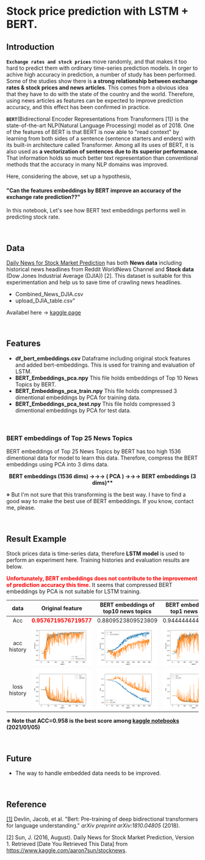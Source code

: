 # Stock price prediction with LSTM + BERT.



## Introduction

**`Exchange rates and stock prices`** move randomly, and that makes it too hard to predict them with ordinary time-series prediction models. In orger to achive high accuracy in prediction, a number of study has been performed. Some of the studies show there is **a strong relationship between exchange rates & stock prices and news articles**. This comes from a obvious idea that they have to do with the state of the country and the world. Therefore, using news articles as features can be expected to improve prediction accuracy, and this effect has been confirmed in practice.

**`BERT`**(Bidirectional Encoder Representations from Transformers [1]) is the state-of-the-art NLP(Natural Language Processing) model as of 2018. One of the features of BERT is that BERT is now able to "read context" by learning from both sides of a sentence (sentence starters and enders) with its built-in architecture called Transformer. Among all its uses of BERT, it is also used as **a vectorization of sentences due to its superior performance**. That information holds so much better text representation than conventional methods that the accuracy in many NLP domains was improved.



Here, considering the above, set up a hypothesis,

#### "Can the features embeddings by BERT improve an accuracy of the exchange rate prediction??"

In this notebook, Let's see how BERT text embeddings performs well in predicting stock rate.


<br>


## Data

[Daily News for Stock Market Prediction](https://www.kaggle.com/aaron7sun/stocknews) has both **News data** including historical news headlines from Reddit WorldNews Channel and **Stock data** (Dow Jones Industrial Average (DJIA))  [2].
This dataset is suitable for this experimentation and help us to save time of crawling news headlines.

- Combined_News_DJIA.csv
- upload_DJIA_table.csv"

Availabel here → [kaggle page](https://www.kaggle.com/aaron7sun/stocknews)

<br>

## Features

- **df_bert_embeddings.csv**
  Dataframe including original stock features and added bert-embeddings. This is used for training and evaluation of LSTM.
- **BERT_Embeddings_pca.npy**
  This file holds embeddings of Top 10 News Topics by BERT.
- **BERT_Embeddings_pca_train.npy**
  This file holds compressed 3 dimentional embeddings by PCA for training data.
- **BERT_Embeddings_pca_test.npy**
  This file holds compressed 3 dimentional embeddings by PCA for test data.

<br>


### BERT embeddings of Top 25 News Topics

BERT embeddings of Top 25 News Topics by BERT has too high 1536 dimentional data for model to learn this data. Therefore, compress the BERT embeddings using PCA into 3 dims data.

<center><strong>BERT embeddings (1536 dims) →→→  ( PCA ) →→→ BERT embeddings (3 dims)**</strong></center>

※ But I'm not sure that this transforming is the best way. I have to find a good way to make the best use of BERT embeddings. If you know, contact me, please.


<br>


## Result Example

Stock prices data is time-series data, therefore **LSTM model** is used to perform an experiment here. Training histories and evaluation results are below.

**<font color="red">Unfortunately, BERT embeddings does not contribute to the improvement of prediction accuracy this time.</font>** It seems that compressed BERT embeddings by PCA is not suitable for LSTM training.

|       data        |                       Original feature                       |             BERT embeddings of top10 news topics             |             BERT embeddings of top1 news topics              |
| :---------------: | :----------------------------------------------------------: | :----------------------------------------------------------: | :----------------------------------------------------------: |
|        Acc        | <font color="red"><strong>0.9576719576719577</strong></font> |                      0.8809523809523809                      |                      0.9444444444444444                      |
|   acc  history    | ![org_acc](results/org_acc.png) | ![bert_acc](results/bert_acc.png) | ![bert_top1_acc](results/bert_top1_acc.png) |
| loss<br />history | ![org_loss](results/org_loss.png) | ![bert_loss](results/bert_loss.png) | ![bert_top1_loss](results/bert_top1_loss.png) |

**※ Note that ACC=0.958 is the best score among [kaggle notebooks](https://www.kaggle.com/aaron7sun/stocknews/notebooks) (2021/01/05)**


<br>


## Future

- The way to handle embedded data needs to be improved.


<br>


## Reference

[[1]](https://arxiv.org/abs/1810.04805) Devlin, Jacob, et al. "Bert: Pre-training of deep bidirectional transformers for language understanding." *arXiv preprint arXiv:1810.04805* (2018).

[2] Sun, J. (2016, August). Daily News for Stock Market Prediction, Version 1. Retrieved [Date You Retrieved This Data] from https://www.kaggle.com/aaron7sun/stocknews.

